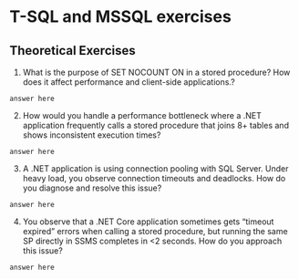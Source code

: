 # T-SQL and MSSQL exercises


## Theoretical Exercises
1. What is the purpose of SET NOCOUNT ON in a stored procedure? How does it affect performance and client-side applications.?

```
answer here
```

2. How would you handle a performance bottleneck where a .NET application frequently calls a stored procedure that joins 8+ tables and shows inconsistent execution times?

```
answer here
```

3. A .NET application is using connection pooling with SQL Server. Under heavy load, you observe connection timeouts and deadlocks. How do you diagnose and resolve this issue?

```
answer here
```

4. You observe that a .NET Core application sometimes gets “timeout expired” errors when calling a stored procedure, but running the same SP directly in SSMS completes in <2 seconds. How do you approach this issue?

```
answer here
```